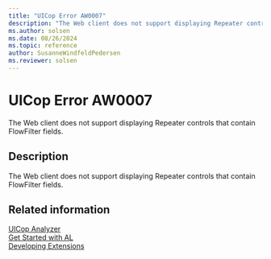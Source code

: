 ```yaml
---
title: "UICop Error AW0007"
description: "The Web client does not support displaying Repeater controls that contain FlowFilter fields."
ms.author: solsen
ms.date: 08/26/2024
ms.topic: reference
author: SusanneWindfeldPedersen
ms.reviewer: solsen
---
```

[//]: # (START>DO_NOT_EDIT)
[//]: # (IMPORTANT:Do not edit any of the content between here and the END>DO_NOT_EDIT.)
[//]: # (Any modifications should be made in the .xml files in the ModernDev repo.)
# UICop Error AW0007
The Web client does not support displaying Repeater controls that contain FlowFilter fields.

## Description
The Web client does not support displaying Repeater controls that contain FlowFilter fields.

[//]: # (IMPORTANT: END>DO_NOT_EDIT)
## Related information  
[UICop Analyzer](uicop.md)  
[Get Started with AL](../devenv-get-started.md)  
[Developing Extensions](../devenv-dev-overview.md)  